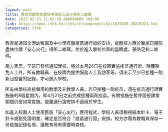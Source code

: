 ```yaml
---
layout: post
title: 教育局籲學校盡快申請安心出行場所二維碼
date: 2022-02-21 21:02:28.000000000 +08:00
link: https://news.rthk.hk/rthk/ch/component/k2/1635029-20220221.htm
categories: rthk
---
```


教育局通知全港幼稚園及中小學有關疫苗通行證的安排，提醒校方應於實施日期前盡快申請「安心出行」場所二維碼，並於進入學校位置的當眼處，張貼足夠二維碼。

局方表示，早前已發信通知學校，將於本月24日在校園實施疫苗通行證。除獲豁免人士外，所有教職員、在校園內提供服務人士及訪客等，須出示至少已接種一劑新冠疫苗的記錄，才可進入學校。

所有由學校直接僱用的教學及非教學人員，若只接種一劑疫苗，須在疫苗通行證實施後的8個星期內，即4月21日之前完成接種兩劑疫苗。有關措施在暫停面授課堂期間仍會如常實施。疫苗通行證安排不適用於學生。

如進入校園人士使用舊版「安心出行」應用程式，學校人員須檢視紙本針卡、電子針卡或豁免證明書，確定是否符合「疫苗通行證」安排。校方亦需為教職員保存一份疫苗記錄名冊，讓教育局有需要時查核。
